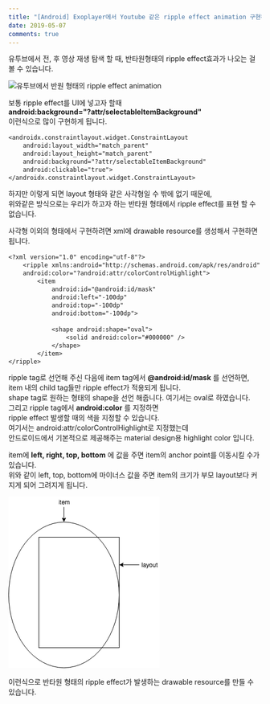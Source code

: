 ```yaml
---
title: "[Android] Exoplayer에서 Youtube 같은 ripple effect animation 구현하기"
date: 2019-05-07
comments: true
---
```


유투브에서 전, 후 영상 재생 탐색 할 때, 반타원형태의 ripple effect효과가 나오는 걸 볼 수 있습니다.  

![유투브에서 반원 형태의 ripple effect animation](https://raw.githubusercontent.com/Ninja86/Ninja86.github.io/master/assets/article_images/2019-05-07-1/pic2.png)

보통 ripple effect를 UI에 넣고자 할때  
**android:background="?attr/selectableItemBackground"**  
이런식으로 많이 구현하게 됩니다.  
  
~~~
<androidx.constraintlayout.widget.ConstraintLayout
    android:layout_width="match_parent"
    android:layout_height="match_parent"
    android:background="?attr/selectableItemBackground"
    android:clickable="true">
</androidx.constraintlayout.widget.ConstraintLayout>
~~~
  
하지만 이렇게 되면 layout 형태와 같은 사각형일 수 밖에 없기 때문에,  
위와같은 방식으로는 우리가 하고자 하는 반타원 형태에서 ripple effect를 표현 할 수 없습니다.  
  
사각형 이외의 형태에서 구현하려면 xml에 drawable resource를 생성해서 구현하면 됩니다.  
  
~~~
<?xml version="1.0" encoding="utf-8"?>
    <ripple xmlns:android="http://schemas.android.com/apk/res/android"
    android:color="?android:attr/colorControlHighlight">
        <item
            android:id="@android:id/mask"
            android:left="-100dp"
            android:top="-100dp"
            android:bottom="-100dp">

            <shape android:shape="oval">
                <solid android:color="#000000" />
            </shape>
        </item>
</ripple>
~~~
  
ripple tag로 선언해 주신 다음에 item tag에서 **@android:id/mask** 를 선언하면,  
item 내의 child tag들만 ripple effect가 적용되게 됩니다.  
shape tag로 원하는 형태의 shape을 선언 해줍니다. 여기서는 oval로 하였습니다.  
그리고 ripple tag에서 **android:color** 를 지정하면  
ripple effect 발생할 때의 색을 지정할 수 있습니다.  
여기서는 android:attr/colorControlHighlight로 지정했는데  
안드로이드에서 기본적으로 제공해주는 material design용 highlight color 입니다.  
  
item에 **left, right, top, bottom** 에 값을 주면 item의 anchor point를 이동시킬 수가 있습니다.  
위와 같이 left, top, bottom에 마이너스 값을 주면 item의 크기가 부모 layout보다 커지게 되어 그려지게 됩니다.  
  
![layout 상에서 item의 크기 이미지](https://raw.githubusercontent.com/Ninja86/Ninja86.github.io/master/assets/article_images/2019-05-07-1/pic1.png)  
  
이런식으로 반타원 형태의 ripple effect가 발생하는 drawable resource를 만들 수 있습니다.  
  
